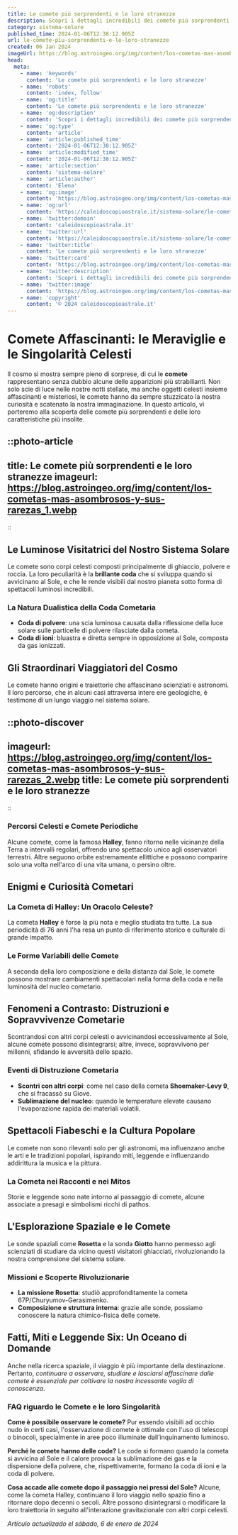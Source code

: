 ```yaml
---
title: Le comete più sorprendenti e le loro stranezze
description: Scopri i dettagli incredibili dei comete più sorprendenti e delle loro stranezze. Avventure astronomiche mozzafiato in italiano!
category: sistema-solare
published_time: 2024-01-06T12:38:12.905Z
url: le-comete-piu-sorprendenti-e-le-loro-stranezze
created: 06 Jan 2024
imageUrl: https://blog.astroingeo.org/img/content/los-cometas-mas-asombrosos-y-sus-rarezas_1.webp
head:
  meta:
    - name: 'keywords'
      content: 'Le comete più sorprendenti e le loro stranezze'
    - name: 'robots'
      content: 'index, follow'
    - name: 'og:title'
      content: 'Le comete più sorprendenti e le loro stranezze'
    - name: 'og:description'
      content: 'Scopri i dettagli incredibili dei comete più sorprendenti e delle loro stranezze. Avventure astronomiche mozzafiato in italiano!'
    - name: 'og:type'
      content: 'article'
    - name: 'article:published_time'
      content: '2024-01-06T12:38:12.905Z'
    - name: 'article:modified_time'
      content: '2024-01-06T12:38:12.905Z'
    - name: 'article:section'
      content: 'sistema-solare'
    - name: 'article:author'
      content: 'Elena'
    - name: 'og:image'
      content: 'https://blog.astroingeo.org/img/content/los-cometas-mas-asombrosos-y-sus-rarezas_1.webp'
    - name: 'og:url'
      content: 'https://caleidoscopioastrale.it/sistema-solare/le-comete-piu-sorprendenti-e-le-loro-stranezze'
    - name: 'twitter:domain'
      content: 'caleidoscopioastrale.it'
    - name: 'twitter:url'
      content: 'https://caleidoscopioastrale.it/sistema-solare/le-comete-piu-sorprendenti-e-le-loro-stranezze'
    - name: 'twitter:title'
      content: 'Le comete più sorprendenti e le loro stranezze'
    - name: 'twitter:card'
      content: 'https://blog.astroingeo.org/img/content/los-cometas-mas-asombrosos-y-sus-rarezas_1.webp'
    - name: 'twitter:description'
      content: 'Scopri i dettagli incredibili dei comete più sorprendenti e delle loro stranezze. Avventure astronomiche mozzafiato in italiano!'
    - name: 'twitter:image'
      content: 'https://blog.astroingeo.org/img/content/los-cometas-mas-asombrosos-y-sus-rarezas_1.webp'
    - name: 'copyright'
      content: '© 2024 caleidoscopioastrale.it'
---
```

# Comete Affascinanti: le Meraviglie e le Singolarità Celesti

Il cosmo si mostra sempre pieno di sorprese, di cui le **comete** rappresentano senza dubbio alcune delle apparizioni più strabilianti. Non solo scie di luce nelle nostre notti stellate, ma anche oggetti celesti insieme affascinanti e misteriosi, le comete hanno da sempre stuzzicato la nostra curiosità e scatenato la nostra immaginazione. In questo articolo, vi porteremo alla scoperta delle comete più sorprendenti e delle loro caratteristiche più insolite.

::photo-article
---
title: Le comete più sorprendenti e le loro stranezze
imageurl: https://blog.astroingeo.org/img/content/los-cometas-mas-asombrosos-y-sus-rarezas_1.webp
---
::

## Le Luminose Visitatrici del Nostro Sistema Solare

Le comete sono corpi celesti composti principalmente di ghiaccio, polvere e roccia. La loro peculiarità è la **brillante coda** che si sviluppa quando si avvicinano al Sole, e che le rende visibili dal nostro pianeta sotto forma di spettacoli luminosi incredibili.

### La Natura Dualistica della Coda Cometaria
- **Coda di polvere**: una scia luminosa causata dalla riflessione della luce solare sulle particelle di polvere rilasciate dalla cometa.
- **Coda di ioni**: bluastra e diretta sempre in opposizione al Sole, composta da gas ionizzati.

## Gli Straordinari Viaggiatori del Cosmo

Le comete hanno origini e traiettorie che affascinano scienziati e astronomi. Il loro percorso, che in alcuni casi attraversa intere ere geologiche, è testimone di un lungo viaggio nel sistema solare.

::photo-discover
---
imageurl: https://blog.astroingeo.org/img/content/los-cometas-mas-asombrosos-y-sus-rarezas_2.webp
title: Le comete più sorprendenti e le loro stranezze
---
::

### Percorsi Celesti e Comete Periodiche
Alcune comete, come la famosa **Halley**, fanno ritorno nelle vicinanze della Terra a intervalli regolari, offrendo uno spettacolo unico agli osservatori terrestri. Altre seguono orbite estremamente ellittiche e possono comparire solo una volta nell'arco di una vita umana, o persino oltre.

## Enigmi e Curiosità Cometari

### La Cometa di Halley: Un Oracolo Celeste?
La cometa **Halley** è forse la più nota e meglio studiata tra tutte. La sua periodicità di 76 anni l'ha resa un punto di riferimento storico e culturale di grande impatto.

### Le Forme Variabili delle Comete
A seconda della loro composizione e della distanza dal Sole, le comete possono mostrare cambiamenti spettacolari nella forma della coda e nella luminosità del nucleo cometario.

## Fenomeni a Contrasto: Distruzioni e Sopravvivenze Cometarie

Scontrandosi con altri corpi celesti o avvicinandosi eccessivamente al Sole, alcune comete possono disintegrarsi; altre, invece, sopravvivono per millenni, sfidando le avversità dello spazio.

### Eventi di Distruzione Cometaria
- **Scontri con altri corpi**: come nel caso della cometa **Shoemaker-Levy 9**, che si fracassò su Giove.
- **Sublimazione del nucleo**: quando le temperature elevate causano l'evaporazione rapida dei materiali volatili.

## Spettacoli Fiabeschi e la Cultura Popolare

Le comete non sono rilevanti solo per gli astronomi, ma influenzano anche le arti e le tradizioni popolari, ispirando miti, leggende e influenzando addirittura la musica e la pittura.

### La Cometa nei Racconti e nei Mitos
Storie e leggende sono nate intorno al passaggio di comete, alcune associate a presagi e simbolismi ricchi di pathos.

## L'Esplorazione Spaziale e le Comete

Le sonde spaziali come **Rosetta** e la sonda **Giotto** hanno permesso agli scienziati di studiare da vicino questi visitatori ghiacciati, rivoluzionando la nostra comprensione del sistema solare.

### Missioni e Scoperte Rivoluzionarie
- **La missione Rosetta**: studiò approfonditamente la cometa 67P/Churyumov-Gerasimenko.
- **Composizione e struttura interna**: grazie alle sonde, possiamo conoscere la natura chimico-fisica delle comete.

## Fatti, Miti e Leggende Six: Un Oceano di Domande

Anche nella ricerca spaziale, il viaggio è più importante della destinazione. Pertanto, *continuare a osservare, studiare e lasciarsi affascinare dalle comete è essenziale per coltivare la nostra incessante voglia di conoscenza*.

### FAQ riguardo le Comete e le loro Singolarità

**Come è possibile osservare le comete?**
Pur essendo visibili ad occhio nudo in certi casi, l'osservazione di comete è ottimale con l'uso di telescopi o binocoli, specialmente in aree poco illuminate dall’inquinamento luminoso.

**Perché le comete hanno delle code?**
Le code si formano quando la cometa si avvicina al Sole e il calore provoca la sublimazione dei gas e la dispersione della polvere, che, rispettivamente, formano la coda di ioni e la coda di polvere.

**Cosa accade alle comete dopo il passaggio nei pressi del Sole?**
Alcune, come la cometa Halley, continuano il loro viaggio nello spazio fino a ritornare dopo decenni o secoli. Altre possono disintegrarsi o modificare la loro traiettoria in seguito all'interazione gravitazionale con altri corpi celesti.

_Artículo actualizado el sábado, 6 de enero de 2024_